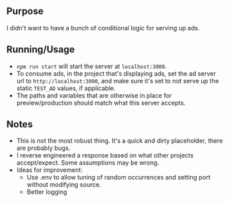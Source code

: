 ## Purpose

I didn't want to have a bunch of conditional logic for serving up ads.

## Running/Usage

- `npm run start` will start the server at `localhost:3000`.
- To consume ads, in the project that's displaying ads, set the ad server url to `http://localhost:3000`, and make sure it's set to not serve up the static `TEST_AD` values, if applicable. 
- The paths and variables that are otherwise in place for preview/production should match what this server accepts.

## Notes

- This is not the most robust thing. It's a quick and dirty placeholder, there are probably bugs.
- I reverse engineered a response based on what other projects accept/expect. Some assumptions may be wrong.
- Ideas for improvement:
  - Use .env to allow tuning of random occurrences and setting port without modifying source.
  - Better logging
